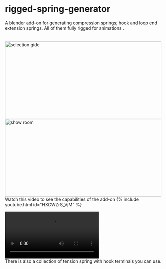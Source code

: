 # rigged-spring-generator
A blender add-on for generating compression springs; hook and loop end extension springs. All of them fully rigged for animations .<br><br>
<br>
<img alt="selection gide" src="https://user-images.githubusercontent.com/110791809/227813521-c2498879-659d-41ba-9b0c-84897104c870.jpg" width="500" height="250"> 
<img alt="show room" src="https://user-images.githubusercontent.com/110791809/227812730-108f8b3e-379a-4da8-86c4-0538fe0eacc0.png" width="500" height="250">
<br>
Watch this video to see the capabilities of the add-on
{% include youtube.html id="HXCWZrS_VjM" %}
<br> 

<video src="https://www.youtube.com/embed/HXCWZrS_VjM" title="YouTube video player" controls ></video>
<br>
There is also a collection of tension spring with hook terminals you can use.
<br>

